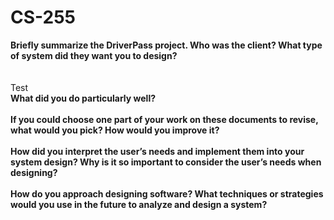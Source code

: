 # CS-255
<b>Briefly summarize the DriverPass project. Who was the client? What type of system did they want you to design?<br></br></b>
<br>Test</br>
<b>What did you do particularly well?<br></br></b>
<b>If you could choose one part of your work on these documents to revise, what would you pick? How would you improve it?<br></br></b>
<b>How did you interpret the user’s needs and implement them into your system design? Why is it so important to consider the user’s needs when designing?<br></br></b>
<b>How do you approach designing software? What techniques or strategies would you use in the future to analyze and design a system?<br></br></b>

